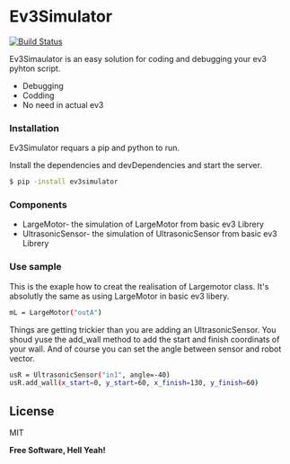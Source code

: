 # Ev3Simulator


[![Build Status](https://travis-ci.org/joemccann/dillinger.svg?branch=master)](https://travis-ci.org/joemccann/dillinger)

Ev3Simaulator is an easy solution for coding and debugging your ev3 pyhton script. 

  - Debugging
  - Codding
  - No need in actual ev3


### Installation

Ev3Simulator requars a pip and python to run.

Install the dependencies and devDependencies and start the server.

```sh
$ pip -install ev3simulator
```
### Components

* LargeMotor- the simulation of LargeMotor from basic ev3 Librery
* UltrasonicSensor- the simulation of UltrasonicSensor from basic ev3 Librery

### Use sample
This is the exaple how to creat the realisation of Largemotor class. It's absolutly the same as using LargeMotor in basic ev3 libery.
```sh
mL = LargeMotor("outA")
```
Things are getting trickier than you are adding an UltrasonicSensor.
You shoud yuse the add_wall method to add the start and finish coordinats of your wall. And of course you can set the angle between sensor and robot vector.
```sh
usR = UltrasonicSensor("in1", angle=-40)
usR.add_wall(x_start=0, y_start=60, x_finish=130, y_finish=60)
```

License
----

MIT


**Free Software, Hell Yeah!**

[//]: # (These are reference links used in the body of this note and get stripped out when the markdown processor does its job. There is no need to format nicely because it shouldn't be seen. Thanks SO - http://stackoverflow.com/questions/4823468/store-comments-in-markdown-syntax)


   [dill]: <https://github.com/joemccann/dillinger>
   [git-repo-url]: <https://github.com/joemccann/dillinger.git>
   [john gruber]: <http://daringfireball.net>
   [df1]: <http://daringfireball.net/projects/markdown/>
   [markdown-it]: <https://github.com/markdown-it/markdown-it>
   [Ace Editor]: <http://ace.ajax.org>
   [node.js]: <http://nodejs.org>
   [Twitter Bootstrap]: <http://twitter.github.com/bootstrap/>
   [jQuery]: <http://jquery.com>
   [@tjholowaychuk]: <http://twitter.com/tjholowaychuk>
   [express]: <http://expressjs.com>
   [AngularJS]: <http://angularjs.org>
   [Gulp]: <http://gulpjs.com>

   [PlDb]: <https://github.com/joemccann/dillinger/tree/master/plugins/dropbox/README.md>
   [PlGh]: <https://github.com/joemccann/dillinger/tree/master/plugins/github/README.md>
   [PlGd]: <https://github.com/joemccann/dillinger/tree/master/plugins/googledrive/README.md>
   [PlOd]: <https://github.com/joemccann/dillinger/tree/master/plugins/onedrive/README.md>
   [PlMe]: <https://github.com/joemccann/dillinger/tree/master/plugins/medium/README.md>
   [PlGa]: <https://github.com/RahulHP/dillinger/blob/master/plugins/googleanalytics/README.md>
